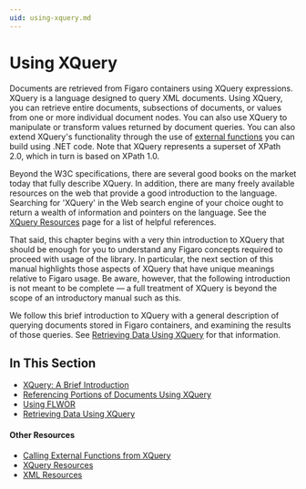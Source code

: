 ```yaml
---
uid: using-xquery.md
---
```


# Using XQuery


Documents are retrieved from Figaro containers using XQuery expressions. XQuery is a language designed to query XML documents. Using XQuery, you can retrieve entire documents, subsections of documents, or values from one or more individual document nodes. You can also use XQuery to manipulate or transform values returned by document queries. You can also extend XQuery's functionality through the use of [external functions](xref:calling-external-functions-from-xquery.md) you can build using .NET code. Note that XQuery represents a superset of XPath 2.0, which in turn is based on XPath 1.0. 


Beyond the W3C specifications, there are several good books on the market today that fully describe XQuery. In addition, there are many freely available resources on the web that provide a good introduction to the language. Searching for 'XQuery' in the Web search engine of your choice ought to return a wealth of information and pointers on the language. See the [XQuery Resources](xref:xquery-resources.md) page for a list of helpful references.


That said, this chapter begins with a very thin introduction to XQuery that should be enough for you to understand any Figaro concepts required to proceed with usage of the library. In particular, the next section of this manual highlights those aspects of XQuery that have unique meanings relative to Figaro usage. Be aware, however, that the following introduction is not meant to be complete — a full treatment of XQuery is beyond the scope of an introductory manual such as this.


We follow this brief introduction to XQuery with a general description of querying documents stored in Figaro containers, and examining the results of those queries. See [Retrieving Data Using XQuery](xref:retrieving-data-using-xquery.md) for that information.



## In This Section


 * [XQuery: A Brief Introduction](xquery-a-brief-introduction.md) 
 * [Referencing Portions of Documents Using XQuery](xref:referencing-portions-of-documents-using-xquery.md) 
 * [Using FLWOR](xref:using-flwor.md) 
 * [Retrieving Data Using XQuery](xref:retrieving-data-using-xquery.md)


#### Other Resources
* [Calling External Functions from XQuery](xref:calling-external-functions-from-xquery.md)
* [XQuery Resources](xref:xquery-resources.md)
* [XML Resources](xref:xml-resources.md)